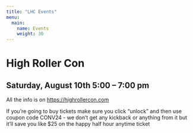 ```yaml
---
title: "LHC Events"
menu:
  main:
    name: Events
    weight: 30
---
```


# High Roller Con
## Saturday, August 10th 5:00 – 7:00 pm

All the info is on https://highrollercon.com 

If you’re going to buy tickets make sure you click “unlock” and then use coupon code CONV24 - we don’t get any kickback or anything from it but it’ll save you like $25 on the happy half hour anytime ticket
